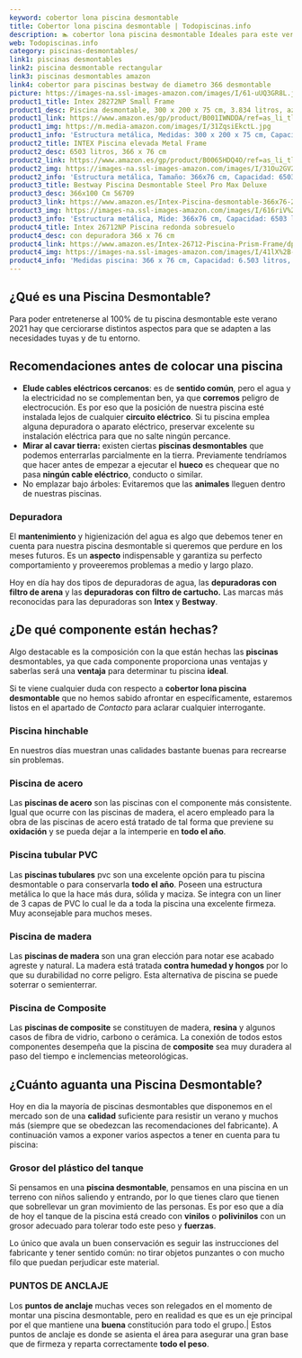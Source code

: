 ```yaml
---
keyword: cobertor lona piscina desmontable
title: Cobertor lona piscina desmontable | Todopiscinas.info
description: 🏊 cobertor lona piscina desmontable Ideales para este verano 2021. Aquí puedes comprar cobertor lona piscina desmontable y comparar con otras similares. No dejes escapar cobertor lona piscina desmontable a un precio realmente tentador.
web: Todopiscinas.info
category: piscinas-desmontables/
link1: piscinas desmontables
link2: piscina desmontable rectangular
link3: piscinas desmontables amazon
link4: cobertor para piscinas bestway de diametro 366 desmontable
picture: https://images-na.ssl-images-amazon.com/images/I/61-uUQ3GR8L.jpg
product1_title: Intex 28272NP Small Frame
product1_desc: Piscina desmontable, 300 x 200 x 75 cm, 3.834 litros, azul
product1_link: https://www.amazon.es/gp/product/B001IWNDDA/ref=as_li_tl?ie=UTF8&camp=3638&creative=24630&creativeASIN=B001IWNDDA&linkCode=as2&tag=todopiscinas0e-21&linkId=25b9d647487c889cb6ef56ed63f50ca1
product1_img: https://m.media-amazon.com/images/I/31ZqsiEkctL.jpg
product1_info: 'Estructura metálica, Medidas: 300 x 200 x 75 cm, Capacidad: 3.834 litros, Para 6 personas (+ 6 años), Fácil montaje, Forma rectangular'
product2_title: INTEX Piscina elevada Metal Frame
product2_desc: 6503 litros, 366 x 76 cm
product2_link: https://www.amazon.es/gp/product/B0065HDQ4O/ref=as_li_tl?ie=UTF8&camp=3638&creative=24630&creativeASIN=B0065HDQ4O&linkCode=as2&tag=todopiscinas0e-21&linkId=ed2430e3ba564d3527ee103df33ed7b3
product2_img: https://images-na.ssl-images-amazon.com/images/I/31Ou2GV2SAL.jpg
product2_info: 'Estructura metálica, Tamaño: 366x76 cm, Capacidad: 6503 litros, Forma circular, De 4 a 7 personas (+6 años)'
product3_title: Bestway Piscina Desmontable Steel Pro Max Deluxe
product3_desc: 366x100 Cm 56709
product3_link: https://www.amazon.es/Intex-Piscina-desmontable-366x76-28210NP/dp/B0065HDQ4O?__mk_es_ES=%C3%85M%C3%85%C5%BD%C3%95%C3%91&crid=25UQGV9HG2INI&dchild=1&keywords=piscinas+desmontables&qid=1615854176&sprefix=piscinas+dem%2Caps%2C201&sr=8-5&linkCode=ll1&tag=todopiscinas0e-21&linkId=34f200977c6cbaab1f3f4d9ac0e64755&language=es_ES&ref_=as_li_ss_tl
product3_img: https://images-na.ssl-images-amazon.com/images/I/616riV%2BiY3L.jpg
product3_info: 'Estructura metálica, Mide: 366x76 cm, Capacidad: 6503 litros, De 4 a 7 personas mayores de 6 años, Forma circular, Tecnología Super-Tough'
product4_title: Intex 26712NP Piscina redonda sobresuelo
product4_desc: con depuradora 366 x 76 cm
product4_link: https://www.amazon.es/Intex-26712-Piscina-Prism-Frame/dp/B07FB823GL?__mk_es_ES=%C3%85M%C3%85%C5%BD%C3%95%C3%91&dchild=1&keywords=piscinas+desmontables+con+depuradora&qid=1615936418&sr=8-5&linkCode=ll1&tag=todopiscinas0e-21&linkId=d98699de7830cd471766fa1daa36de34&language=es_ES&ref_=as_li_ss_tl
product4_img: https://images-na.ssl-images-amazon.com/images/I/41lX%2B-YpibL.jpg
product4_info: 'Medidas piscina: 366 x 76 cm, Capacidad: 6.503 litros, Incluye depuradora de cartucha A, Lona resistente triple capa'
---
```


## ¿Qué es una Piscina Desmontable?



Para poder entretenerse al 100% de tu piscina desmontable este verano 2021 hay que cerciorarse distintos aspectos para que se adapten a las necesidades tuyas y de tu entorno.


## Recomendaciones antes de colocar una piscina



*   **Elude cables eléctricos cercanos**: es de **sentido común**, pero el agua y la electricidad no se complementan ben, ya que **corremos** peligro de electrocución. Es por eso que la posición de nuestra piscina esté instalada lejos de cualquier **circuito eléctrico**. Si tu piscina emplea alguna depuradora o aparato eléctrico, preservar excelente su instalación eléctrica para que no salte ningún percance.
*   **Mirar al cavar tierra:** existen ciertas **piscinas desmontables** que podemos enterrarlas parcialmente en la tierra. Previamente tendríamos que hacer antes de empezar a ejecutar el **hueco** es chequear que no pasa **ningún cable eléctrico**, conducto o similar.
*   No emplazar bajo árboles: Evitaremos que las **animales** lleguen dentro de nuestras piscinas.

<stats-list :link1=link1 :link2=link2 :link3=link3 :link4=link4 :category=category></stats-list>

<external-banner></external-banner>



### Depuradora

El **mantenimiento** y higienización del agua es algo que debemos tener en cuenta para nuestra piscina desmontable si queremos que perdure en los meses futuros. Es un **aspecto** indispensable y garantiza su perfecto comportamiento y proveeremos problemas a medio y largo plazo.

Hoy en día hay dos tipos de depuradoras de agua, las **depuradoras con filtro de arena** y  las **depuradoras** **con filtro de cartucho.** Las marcas más reconocidas para las depuradoras son **Intex** y **Bestway**.


## ¿De qué componente están hechas?

Algo destacable es la composición con la que están hechas las **piscinas** desmontables, ya que cada componente proporciona unas ventajas y saberlas  será una **ventaja** para determinar tu piscina **ideal**.

Si te viene cualquier duda con respecto a **cobertor lona piscina desmontable** que no hemos sabido afrontar en específicamente, estaremos listos en el apartado de _Contacto_ para aclarar cualquier interrogante.


### Piscina hinchable

 En nuestros días muestran unas calidades bastante buenas para recrearse sin problemas.


### Piscina de acero

Las **piscinas de acero** son las piscinas con el componente más consistente. Igual que ocurre con las piscinas de madera, el acero empleado para la obra de las piscinas de acero está tratado de tal forma que previene su **oxidación** y se pueda dejar a la intemperie en **todo el año**.


### Piscina tubular PVC

Las **piscinas tubulares** pvc son una excelente opción para tu piscina desmontable o para conservarla **todo el año**. Poseen una estructura metálica lo que la hace más dura, sólida y maciza. Se integra con un liner de 3 capas de PVC lo cual le da a toda la piscina una excelente firmeza. Muy aconsejable para muchos meses.


### Piscina de madera

Las **piscinas de madera** son una gran elección para notar ese acabado agreste y natural. La madera está tratada **contra humedad y hongos** por lo que su durabilidad no corre peligro. Esta alternativa de piscina se puede soterrar o semienterrar.


### Piscina de Composite

Las **piscinas de composite** se constituyen de madera, **resina** y algunos casos de fibra de vidrio, carbono o cerámica. La conexión de todos estos componentes desempeña que la piscina de **composite** sea muy duradera al paso del tiempo e inclemencias meteorológicas.


## ¿Cuánto aguanta una Piscina Desmontable?

Hoy en dia la mayoría de piscinas desmontables que disponemos en el mercado son de una **calidad** suficiente para resistir un verano y muchos más (siempre que se obedezcan las recomendaciones del fabricante). A continuación vamos a exponer varios aspectos a tener en cuenta para tu piscina:


### Grosor del plástico del tanque

Si pensamos en una **piscina desmontable**, pensamos en una piscina en un terreno con niños saliendo y entrando, por lo que tienes claro que tienen que sobrellevar un gran movimiento de las personas. Es por eso que a día de hoy el tanque de la piscina está creado con **vinilos** o **polivinilos** con un grosor adecuado para tolerar todo este peso y **fuerzas**.

Lo único que avala un	 buen conservación es seguir las instrucciones del fabricante y tener sentido común: no tirar objetos punzantes o con mucho filo que puedan perjudicar este material.


### PUNTOS DE ANCLAJE

Los **puntos de anclaje** muchas veces son relegados en el momento de montar una piscina desmontable, pero en realidad es que es un eje principal por el que mantiene una **buena** constitución para todo el grupo.| Estos puntos de anclaje es donde se asienta el área para asegurar una gran base que de firmeza y reparta correctamente **todo el peso**.

<brand-panel :title=product1_title :desc=product1_desc :img=product1_img :link=product1_link></brand-panel>